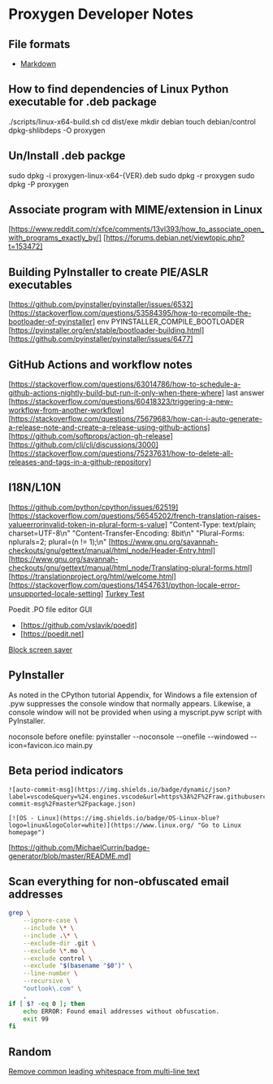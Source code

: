 # Proxygen Developer Notes

## File formats

- [Markdown](https://www.markdownguide.org/basic-syntax/)

## How to find dependencies of Linux Python executable for .deb package

./scripts/linux-x64-build.sh
cd dist/exe
mkdir debian
touch debian/control
dpkg-shlibdeps -O proxygen

## Un/Install .deb packge

sudo dpkg -i proxygen-linux-x64-{VER}.deb
sudo dpkg -r proxygen
sudo dpkg -P proxygen

## Associate program with MIME/extension in Linux

[https://www.reddit.com/r/xfce/comments/13vl393/how_to_associate_open_with_programs_exactly_by/]
[https://forums.debian.net/viewtopic.php?t=153472]

## Building PyInstaller to create PIE/ASLR executables

[https://github.com/pyinstaller/pyinstaller/issues/6532]
[https://stackoverflow.com/questions/53584395/how-to-recompile-the-bootloader-of-pyinstaller]
env PYINSTALLER_COMPILE_BOOTLOADER
[https://pyinstaller.org/en/stable/bootloader-building.html]
[https://github.com/pyinstaller/pyinstaller/issues/6477]

## GitHub Actions and workflow notes

[https://stackoverflow.com/questions/63014786/how-to-schedule-a-github-actions-nightly-build-but-run-it-only-when-there-where] last answer
[https://stackoverflow.com/questions/60418323/triggering-a-new-workflow-from-another-workflow]
[https://stackoverflow.com/questions/75679683/how-can-i-auto-generate-a-release-note-and-create-a-release-using-github-actions]
[https://github.com/softprops/action-gh-release]
[https://github.com/cli/cli/discussions/3000]
[https://stackoverflow.com/questions/75237631/how-to-delete-all-releases-and-tags-in-a-github-repository]

## I18N/L10N

[https://github.com/python/cpython/issues/62519]
[https://stackoverflow.com/questions/56545202/french-translation-raises-valueerrorinvalid-token-in-plural-form-s-value]
"Content-Type: text/plain; charset=UTF-8\n"
"Content-Transfer-Encoding: 8bit\n"
"Plural-Forms: nplurals=2; plural=(n != 1);\n"
[https://www.gnu.org/savannah-checkouts/gnu/gettext/manual/html_node/Header-Entry.html]
[https://www.gnu.org/savannah-checkouts/gnu/gettext/manual/html_node/Translating-plural-forms.html]
[https://translationproject.org/html/welcome.html]
[https://stackoverflow.com/questions/14547631/python-locale-error-unsupported-locale-setting]
[Turkey Test](https://stackoverflow.com/questions/40348174/should-i-use-python-casefold)

Poedit .PO file editor GUI

- [https://github.com/vslavik/poedit]
- [https://poedit.net]

[Block screen saver](https://stackoverflow.com/questions/63076389/python-prevent-the-screen-saver)

## PyInstaller

As noted in the CPython tutorial Appendix, for Windows a file extension of .pyw suppresses the console window that normally appears. Likewise, a console window will not be provided when using a myscript.pyw script with PyInstaller.

noconsole before onefile:
pyinstaller --noconsole --onefile --windowed --icon=favicon.ico main.py

## Beta period indicators

```text
![auto-commit-msg](https://img.shields.io/badge/dynamic/json?label=vscode&query=%24.engines.vscode&url=https%3A%2F%2Fraw.githubusercontent.com%2FMichaelCurrin%2Fauto-commit-msg%2Fmaster%2Fpackage.json)

[![OS - Linux](https://img.shields.io/badge/OS-Linux-blue?logo=linux&logoColor=white)](https://www.linux.org/ "Go to Linux homepage")
```

[https://github.com/MichaelCurrin/badge-generator/blob/master/README.md]

## Scan everything for non-obfuscated email addresses

```bash
grep \
    --ignore-case \
    --include \* \
    --include .\* \
    --exclude-dir .git \
    --exclude \*.mo \
    --exclude control \
    --exclude "$(basename "$0")" \
    --line-number \
    --recursive \
    "outlook\.com" \
    .
if [ $? -eq 0 ]; then
    echo ERROR: Found email addresses without obfuscation.
    exit 99
fi
```

## Random

[Remove common leading whitespace from multi-line text](https://docs.python.org/3/library/textwrap.html#textwrap.dedent)